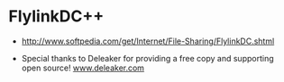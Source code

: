 FlylinkDC++ 
==============
* http://www.softpedia.com/get/Internet/File-Sharing/FlylinkDC.shtml

* Special thanks to Deleaker for providing a free copy and supporting open source!
www.deleaker.com
